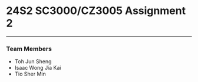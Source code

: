 # 24S2 SC3000/CZ3005 Assignment 2
---
### Team Members
- Toh Jun Sheng
- Isaac Wong Jia Kai
- Tio Sher Min

